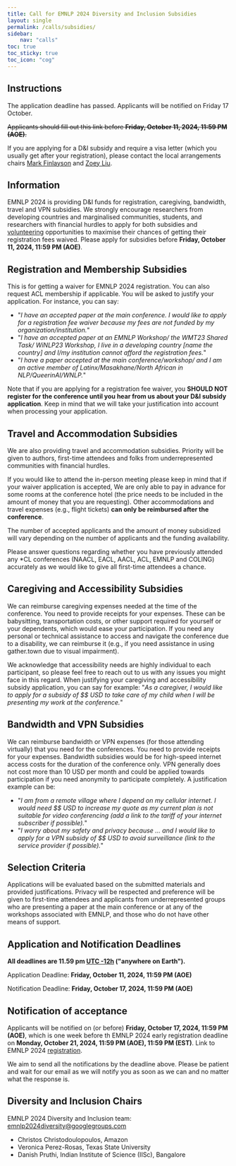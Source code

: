 ```yaml
---
title: Call for EMNLP 2024 Diversity and Inclusion Subsidies
layout: single
permalink: /calls/subsidies/
sidebar: 
    nav: "calls"
toc: true
toc_sticky: true
toc_icon: "cog"
---
```



## Instructions

The application deadline has passed. Applicants will be notified on Friday 17 October.

<s>Applicants should fill out this link before **Friday, October 11, 2024, 11:59 PM (AOE)**.</s>

If you are applying for a D&I subsidy and require a visa letter (which you usually get after your registration), please contact the local arrangements chairs [Mark Finlayson](mailto:markaf@fiu.edu) and [Zoey Liu](mailto:liu.ying@ufl.edu).


## Information

EMNLP 2024 is providing D&I funds for registration, caregiving, bandwidth, travel and VPN subsidies. We strongly encourage researchers from developing countries and marginalised communities, students, and researchers with financial hurdles to apply for both subsidies and [volunteering](https://2024.emnlp.org/volunteers) opportunities to maximise their chances of getting their registration fees waived. Please apply for subsidies before **Friday, October 11, 2024, 11:59 PM (AOE)**. 


## Registration and Membership Subsidies

This is for getting a waiver for EMNLP 2024 registration. You can also request ACL membership if applicable. You will be asked to justify your application. For instance, you can say:


* "_I have an accepted paper at the main conference. I would like to apply for a registration fee waiver because my fees are not funded by my organization/institution._"
* "_I have an accepted paper at an EMNLP Workshop/ the WMT23 Shared Task/ WiNLP23 Workshop, I live in a developing country [name the country] and I/my institution cannot afford the registration fees._"
* "_I have a paper accepted at the main conference/workshop/ and I am an active member of Latinx/Masakhane/North African in NLP/QueerinAI/WNLP._"

Note that if you are applying for a registration fee waiver, you **SHOULD NOT register for the conference until you hear from us about your D&I subsidy application**. Keep in mind that we will take your justification into account when processing your application.

## Travel and Accommodation Subsidies

We are also providing travel and accommodation subsidies. Priority will be given to authors, first-time attendees and folks from underrepresented communities with financial hurdles.

If you would like to attend the in-person meeting please keep in mind that if your waiver application is accepted, We are only able to pay in advance for some rooms at the conference hotel (the price needs to be included in the amount of money that you are requesting). Other accommodations and travel expenses (e.g., flight tickets) **can only be reimbursed after the conference**.

The number of accepted applicants and the amount of money subsidized will vary depending on the number of applicants and the funding availability. 

Please answer questions regarding whether you have previously attended any *CL conferences (NAACL, EACL, AACL, ACL, EMNLP and COLING) accurately as we would like to give all first-time attendees a chance.


## Caregiving and Accessibility Subsidies

We can reimburse caregiving expenses needed at the time of the conference. You need to provide receipts for your expenses. These can be babysitting, transportation costs, or other support required for yourself or your dependents, which would ease your participation. If you need any personal or technical assistance to access and navigate the conference due to a disability, we can reimburse it (e.g.,  if you need assistance in using gather.town due to visual impairment). 

We acknowledge that accessibility needs are highly individual to each participant, so please feel free to reach out to us with any issues you might face in this regard. When justifying your caregiving and accessibility subsidy application, you can say for example: "_As a caregiver, I would like to apply for a subsidy of $$ USD to take care of my child when I will be presenting my work at the conference._"


## Bandwidth and VPN Subsidies 

We can reimburse bandwidth or VPN expenses (for those attending virtually) that you need for the conferences. You need to provide receipts for your expenses. Bandwidth subsidies would be for high-speed internet access costs for the duration of the conference only. VPN generally does not cost more than 10 USD per month and could be applied towards participation if you need anonymity to participate completely. A justification example can be:


* "_I am from a remote village where I depend on my cellular internet. I would need $$ USD to increase my quote as my current plan is not suitable for video conferencing (add a link to the tariff of your internet subscriber if possible)._"
* "_I worry about my safety and privacy because … and I would like to apply for a VPN subsidy of $$ USD to avoid surveillance (link to the service provider if possible)._"


## Selection Criteria 

Applications will be evaluated based on the submitted materials and provided justifications. Privacy will be respected and preference will be given to first-time attendees and applicants from underrepresented groups who are presenting a paper at the main conference or at any of the workshops associated with EMNLP, and those who do not have other means of support.


## Application and Notification Deadlines 


<b>All deadlines are 11.59 pm <a target="_blank" href="https://www.timeanddate.com/time/zone/timezone/utc-12">UTC -12h</a> ("anywhere on Earth").</b>

Application Deadline: **Friday, October 11, 2024, 11:59 PM (AOE)**

Notification Deadline: **Friday, October 17, 2024, 11:59 PM (AOE)**


## Notification of acceptance 

Applicants will be notified on (or before) **Friday, October 17, 2024, 11:59 PM (AOE)**, which is one week before th EMNLP 2024 early registration deadline on **Monday, October 21, 2024, 11:59 PM (AOE), 11:59 PM (EST)**. Link to EMNLP 2024 [registration](https://acl.swoogo.com/emnlp2024). 


We aim to send all the notifications by the deadline above. Please be patient and wait for our email as we will notify you as soon as we can and no matter what the response is.



## Diversity and Inclusion Chairs

EMNLP 2024 Diversity and Inclusion team: [emnlp2024diversity@googlegroups.com](mailto:emnlp2024diversity@googlegroups.com) 

* Christos Christodoulopoulos, Amazon
* Veronica Perez-Rosas, Texas State University
* Danish Pruthi, Indian Institute of Science (IISc), Bangalore  

